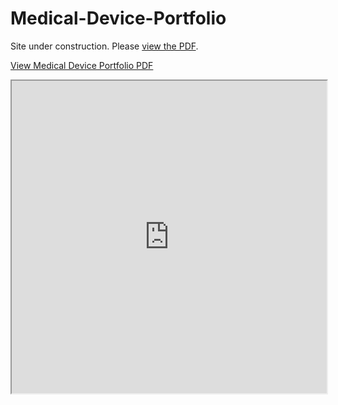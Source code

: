 # Medical-Device-Portfolio

Site under construction. Please [view the PDF](Colm%20Coffey_Medical%20Device%20Portfolio.pdf).


[View Medical Device Portfolio PDF](https://raw.githubusercontent.com/ColmCoffey/Medical-Device-Portfolio/main/Colm%20Coffey_Medical%20Device%20Portfolio.pdf)

<iframe src="https://docs.google.com/viewer?url=https://raw.githubusercontent.com/ColmCoffey/Medical-Device-Portfolio/main/Colm%20Coffey_Medical%20Device%20Portfolio.pdf&embedded=true" width="100%" height="500px"></iframe>
